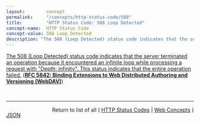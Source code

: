 ```yaml
---
layout:        concept
permalink:     "/concepts/http-status-code/508"
title:         "HTTP Status Code: 508 Loop Detected"
concept-name:  HTTP Status Code
concept-value: 508 Loop Detected
description: "The 508 (Loop Detected) status code indicates that the server terminated an operation because it encountered an infinite loop while processing a request with \"Depth: infinity\". This status indicates that the entire operation failed."
---
```


[The 508 (Loop Detected) status code indicates that the server terminated an operation because it encountered an infinite loop while processing a request with "Depth: infinity". This status indicates that the entire operation failed.](http://tools.ietf.org/html/rfc5842#section-7.1 "Read documentation for HTTP Status Code &#34;508&#34;") (**[RFC 5842: Binding Extensions to Web Distributed Authoring and Versioning (WebDAV)](/specs/IETF/RFC/5842 "This specification defines bindings, and the BIND method for creating multiple bindings to the same resource. Creating a new binding to a resource causes at least one new URI to be mapped to that resource. Servers are required to ensure the integrity of any bindings that they allow to be created.")**)

<br/>
<hr/>

<p style="float : left"><a href="./508.json" title="JSON representing this particular Web Concept value">JSON</a></p>
<p style="text-align: right">Return to list of all ( <a href="../http-status-code/">HTTP Status Codes</a> | <a href="../">Web Concepts</a> )</p>
